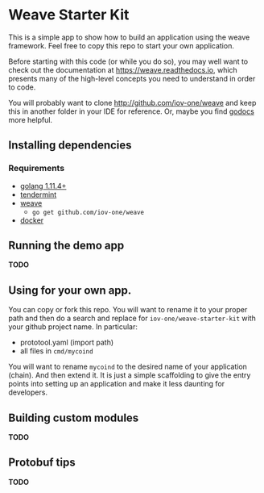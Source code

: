 # Weave Starter Kit

This is a simple app to show how to build an application
using the weave framework. Feel free to copy this repo
to start your own application.

Before starting with this code (or while you do so), you may well want to check
out the documentation at https://weave.readthedocs.io, which presents many
of the high-level concepts you need to understand in order to code.

You will probably want to clone http://github.com/iov-one/weave and
keep this in another folder in your IDE for reference. Or, maybe you
find [godocs](http://godoc.org/github.com/iov-one/weave) more helpful.

## Installing dependencies

### Requirements

- [golang 1.11.4+](https://golang.org/doc/install)
- [tendermint](https://github.com/tendermint/tendermint/blob/master/docs/introduction/install.md)
- [weave](https://github.com/iov-one/weave)
  - `go get github.com/iov-one/weave`
- [docker](https://docs.docker.com/install/)

## Running the demo app

**TODO**

## Using for your own app.

You can copy or fork this repo. You will want to rename it to your proper path and then
do a search and replace for `iov-one/weave-starter-kit` with your github project name.
In particular:

* prototool.yaml (import path)
* all files in `cmd/mycoind`

You will want to rename `mycoind` to the desired name of your application (chain).
And then extend it. It is just a simple scaffolding to give the entry points into
setting up an application and make it less daunting for developers.

## Building custom modules

**TODO**

## Protobuf tips

**TODO**
